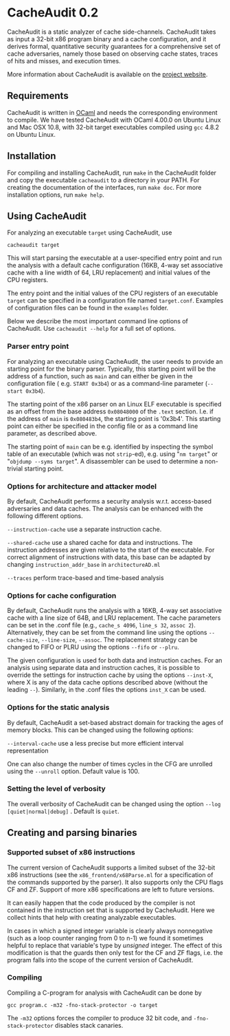 
CacheAudit 0.2
======================================================================

CacheAudit is a static analyzer of cache side-channels. CacheAudit takes as
input a 32-bit x86 program binary and a cache configuration, and
it derives formal, quantitative security guarantees for a
comprehensive set of cache adversaries, namely those based on
observing cache states, traces of hits and misses, and execution
times.

More information about CacheAudit is available on the [project
website](http://software.imdea.org/cacheaudit).


Requirements
----------------------------------------------------------------------

CacheAudit is written in [OCaml](http://ocaml.org) and needs the
corresponding environment to compile.  We have tested CacheAudit with
OCaml 4.00.0 on Ubuntu Linux and Mac OSX 10.8, with 32-bit target
executables compiled using `gcc` 4.8.2 on Ubuntu Linux. 



Installation
----------------------------------------------------------------------
For compiling and installing CacheAudit, run `make` in the CacheAudit
folder and copy the executable `cacheaudit` to a directory in your
PATH. For creating the documentation of the interfaces, run `make doc`. 
For more installation options, run `make help`.

Using CacheAudit
----------------------------------------------------------------------
For analyzing an executable `target` using CacheAudit, use

    cacheaudit target

This will start parsing the executable at a user-specified entry point and
run the analysis with a default cache configuration (16KB, 4-way set
associative cache with a line width of 64, LRU replacement) and
initial values of the CPU registers.

The entry point and the initial values of the CPU registers of an
executable `target` can be specified in a configuration file named
`target.conf`. Examples of configuration files can be found in the
`examples` folder.

Below we describe the most important command line options of CacheAudit.
Use `cacheaudit --help` for a full set of options.
 
### Parser entry point ###

For analyzing an executable using CacheAudit, the user needs to
provide an starting point for the binary parser. Typically, this
starting point will be the address of a function, such as `main` and
can either be given in the configuration file ( e.g. `START 0x3b4`) or
as a command-line parameter (`--start 0x3b4`).

The starting point of the x86 parser on an Linux ELF executable is
specified as an offset from the base address `0x08048000` of the `.text`
section. I.e. if the address of `main` is `0x080483b4`, the starting
point is '0x3b4'. This starting point can either be specified in the
config file or as a command line parameter, as described above.

The starting point of `main` can be e.g. identified by inspecting the symbol 
table of an executable (which was not `strip`-ed), 
e.g. using "`nm target`" or "`objdump --syms target`".
A disassembler can be used to determine a non-trivial starting point.


### Options for architecture and attacker model ###

By default, CacheAudit performs a security analysis w.r.t.
access-based adversaries and data caches. The analysis can be enhanced
with the following different options.

`--instruction-cache`   use a separate instruction cache.

`--shared-cache`  	use a shared cache for data and instructions.
		      	The instruction addresses are given relative to
		      	the start of the executable. For correct
		      	alignment of instructions with data, this base
		      	can be adapted by changing `instruction_addr_base`
		      	in `architectureAD.ml`

`--traces`	      	perform trace-based and time-based analysis

### Options for cache configuration ###

By default, CacheAudit runs the analysis with a 16KB, 4-way set
associative cache with a line size of 64B, and LRU replacement. The cache 
parameters can be set in the .conf file 
(e.g., `cache_s 4096`, `line_s 32`, `assoc 2`). Alternatively,
they can be set from the command line using the options
`--cache-size`, `--line-size`, `--assoc`. The replacement strategy can be
changed to FIFO or PLRU using the options `--fifo` or `--plru`.


The given configuration is used for both data and instruction caches.
For an analysis using separate data and instruction caches, it is
possible to override the settings for instruction cache by using the
options `--inst-X`, where X is any of the data cache options described
above (without the leading `--`). Similarly, in the .conf files the options
`inst_X` can be used.

### Options for the static analysis ###

By default, CacheAudit a set-based abstract domain for tracking the
ages of memory blocks. This can be changed using the following options:

`--interval-cache`      use a less precise but more efficient interval
			representation

One can also change the number of times cycles in the CFG are unrolled using 
the `--unroll` option. Default value is 100.

### Setting the level of verbosity ###

The overall verbosity of CacheAudit can be changed using the option 
`--log [quiet|normal|debug]` . Default is `quiet`.



Creating and parsing binaries
----------------------------------------------------------------------

### Supported subset of x86 instructions ###

The current version of CacheAudit supports a limited subset of
the 32-bit x86 instructions (see the `x86_frontend/x68Parse.ml` for a
specification of the commands supported by the parser). It also supports
only the CPU flags CF and ZF. Support of more x86 specifications are left
to future versions.

It can easily happen that the code produced by the compiler is not
contained in the instruction set that is supported by CacheAudit. Here
we collect hints that help with creating analyzable executables.

In cases in which a signed integer variable is clearly always
nonnegative (such as a loop counter ranging from 0 to n-1) we found it
sometimes helpful to replace that variable's type by *unsigned*
integer. The effect of this modification is that the guards then only
test for the CF and ZF flags, i.e. the program falls into the scope of
the current version of CacheAudit.


### Compiling ###


Compiling a C-program for analysis with CacheAudit can be done by

    gcc program.c -m32 -fno-stack-protector -o target

The `-m32` options forces the compiler to produce 32 bit code, and
`-fno-stack-protector` disables stack canaries.

